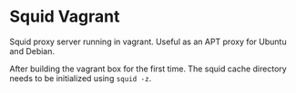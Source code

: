 Squid Vagrant
=============

Squid proxy server running in vagrant. Useful as an APT proxy for Ubuntu and Debian.

After building the vagrant box for the first time. The squid cache directory needs to be initialized using `squid -z`.
